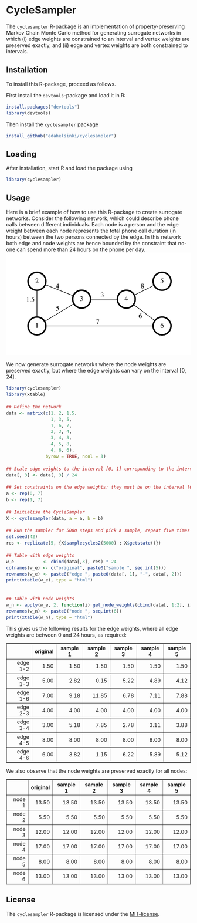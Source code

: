 CycleSampler
============

The `cyclesampler` R-package is an implementation of property-preserving Markov Chain Monte Carlo method for generating surrogate networks in which (i) edge weights are constrained to an  interval and vertex weights are preserved exactly, and (ii) edge and  vertex weights are both constrained to intervals.


Installation
-------------
To install this R-package, proceed as follows.

First install the `devtools`-package and load it in R:
```R
install.packages("devtools")
library(devtools)
```

Then install the `cyclesampler` package

```R
install_github("edahelsinki/cyclesampler")
```

Loading
-------------
After installation, start R and load the package using
```R
library(cyclesampler)
```

Usage
-------------
Here is a brief example of how to use this R-package to create surrogate networks. Consider the following network, which could describe phone calls between different individuals. Each node is a person and the edge weight between each node represents the total phone call duration (in hours) between the two persons connected by the edge. In this network both edge and node weights are hence bounded by the constraint that no-one can spend more than 24 hours on the phone per day.
![network](example_network.svg)

We now generate surrogate networks where the node weights are preserved exactly, but where the edge weights can vary on the interval [0, 24].

```R
library(cyclesampler)
library(xtable)

## Define the network
data <- matrix(c(1, 2, 1.5,
                 1, 3, 5,
                 1, 6, 7,
                 2, 3, 4,
                 3, 4, 3,
                 4, 5, 8,
                 4, 6, 6),
               byrow = TRUE, ncol = 3)

## Scale edge weights to the interval [0, 1] correponding to the interval [0, 24] hours.
data[, 3] <- data[, 3] / 24

## Set constraints on the edge weights: they must be on the interval [0, 24] hours
a <- rep(0, 7)
b <- rep(1, 7)

## Initialise the CycleSampler
X <- cyclesampler(data, a = a, b = b)

## Run the sampler for 5000 steps and pick a sample, repeat five times
set.seed(42)
res <- replicate(5, {X$samplecycles2(5000) ; X$getstate()})

## Table with edge weights
w_e           <- cbind(data[,3], res) * 24
colnames(w_e) <- c("original", paste0("sample ", seq.int(5)))
rownames(w_e) <- paste0("edge ", paste0(data[, 1], "-", data[, 2]))
print(xtable(w_e), type = "html")


## Table with node weights
w_n <- apply(w_e, 2, function(i) get_node_weights(cbind(data[, 1:2], i))$W)
rownames(w_n) <- paste0("node ", seq.int(6))
print(xtable(w_n), type = "html")

```

This gives us the following results for the edge weights, where all edge weights are between 0 and 24 hours, as required:


<table border=1>
<tr> <th>  </th> <th> original </th> <th> sample 1 </th> <th> sample 2 </th> <th> sample 3 </th> <th> sample 4 </th> <th> sample 5 </th>  </tr>
  <tr> <td align="right"> edge 1-2 </td> <td align="right"> 1.50 </td> <td align="right"> 1.50 </td> <td align="right"> 1.50 </td> <td align="right"> 1.50 </td> <td align="right"> 1.50 </td> <td align="right"> 1.50 </td> </tr>
  <tr> <td align="right"> edge 1-3 </td> <td align="right"> 5.00 </td> <td align="right"> 2.82 </td> <td align="right"> 0.15 </td> <td align="right"> 5.22 </td> <td align="right"> 4.89 </td> <td align="right"> 4.12 </td> </tr>
  <tr> <td align="right"> edge 1-6 </td> <td align="right"> 7.00 </td> <td align="right"> 9.18 </td> <td align="right"> 11.85 </td> <td align="right"> 6.78 </td> <td align="right"> 7.11 </td> <td align="right"> 7.88 </td> </tr>
  <tr> <td align="right"> edge 2-3 </td> <td align="right"> 4.00 </td> <td align="right"> 4.00 </td> <td align="right"> 4.00 </td> <td align="right"> 4.00 </td> <td align="right"> 4.00 </td> <td align="right"> 4.00 </td> </tr>
  <tr> <td align="right"> edge 3-4 </td> <td align="right"> 3.00 </td> <td align="right"> 5.18 </td> <td align="right"> 7.85 </td> <td align="right"> 2.78 </td> <td align="right"> 3.11 </td> <td align="right"> 3.88 </td> </tr>
  <tr> <td align="right"> edge 4-5 </td> <td align="right"> 8.00 </td> <td align="right"> 8.00 </td> <td align="right"> 8.00 </td> <td align="right"> 8.00 </td> <td align="right"> 8.00 </td> <td align="right"> 8.00 </td> </tr>
  <tr> <td align="right"> edge 4-6 </td> <td align="right"> 6.00 </td> <td align="right"> 3.82 </td> <td align="right"> 1.15 </td> <td align="right"> 6.22 </td> <td align="right"> 5.89 </td> <td align="right"> 5.12 </td> </tr>
   </table>

We also observe that the node weights are preserved exactly for all nodes:

<table border=1>
<tr> <th>  </th> <th> original </th> <th> sample 1 </th> <th> sample 2 </th> <th> sample 3 </th> <th> sample 4 </th> <th> sample 5 </th>  </tr>
  <tr> <td align="right"> node 1 </td> <td align="right"> 13.50 </td> <td align="right"> 13.50 </td> <td align="right"> 13.50 </td> <td align="right"> 13.50 </td> <td align="right"> 13.50 </td> <td align="right"> 13.50 </td> </tr>
  <tr> <td align="right"> node 2 </td> <td align="right"> 5.50 </td> <td align="right"> 5.50 </td> <td align="right"> 5.50 </td> <td align="right"> 5.50 </td> <td align="right"> 5.50 </td> <td align="right"> 5.50 </td> </tr>
  <tr> <td align="right"> node 3 </td> <td align="right"> 12.00 </td> <td align="right"> 12.00 </td> <td align="right"> 12.00 </td> <td align="right"> 12.00 </td> <td align="right"> 12.00 </td> <td align="right"> 12.00 </td> </tr>
  <tr> <td align="right"> node 4 </td> <td align="right"> 17.00 </td> <td align="right"> 17.00 </td> <td align="right"> 17.00 </td> <td align="right"> 17.00 </td> <td align="right"> 17.00 </td> <td align="right"> 17.00 </td> </tr>
  <tr> <td align="right"> node 5 </td> <td align="right"> 8.00 </td> <td align="right"> 8.00 </td> <td align="right"> 8.00 </td> <td align="right"> 8.00 </td> <td align="right"> 8.00 </td> <td align="right"> 8.00 </td> </tr>
  <tr> <td align="right"> node 6 </td> <td align="right"> 13.00 </td> <td align="right"> 13.00 </td> <td align="right"> 13.00 </td> <td align="right"> 13.00 </td> <td align="right"> 13.00 </td> <td align="right"> 13.00 </td> </tr>
   </table>


License
-------
The `cyclesampler` R-package is licensed under the [MIT-license](https://github.com/edahelsinki/cyclesampler/blob/master/LICENSE).
